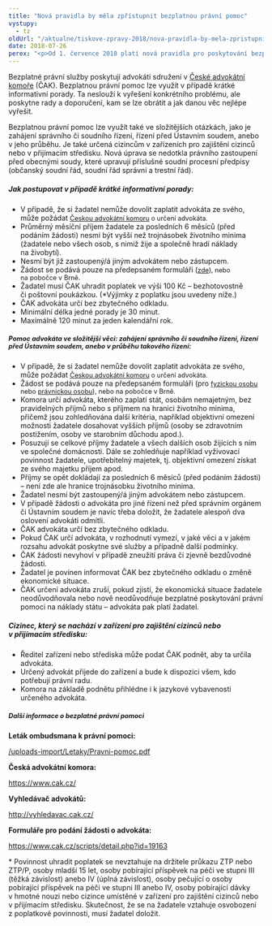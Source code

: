 ```yaml
---
title: "Nová pravidla by měla zpřístupnit bezplatnou právní pomoc"
vystupy:
  - tz
oldUrl: "/aktualne/tiskove-zpravy-2018/nova-pravidla-by-mela-zpristupnit-bezplatnou-pravni-pomoc"
date: 2018-07-26
perex: "<p>Od 1. července 2018 platí nová pravidla pro poskytování bezplatné právní pomoci. Ta by měla být nyní dostupnější. Zatímco doposud byla bezplatná právní pomoc poskytována obvykle v maximální délce 15 minut, od 1. července se může jednat až o 120 minut ročně. Bezplatná právní pomoc je určena těm, kdo si služby advokáta nemohou z finančních důvodů dovolit. Tuto skutečnost však musí prokázat.</p>"
---
```


<!-- imported from the old website -->

<p>Bezplatné právní služby poskytují advokáti sdružení v <a href="https://www.cak.cz/scripts/detail.php?id=326/" target="_blank">České advokátní komoře</a> (ČAK). Bezplatnou právní pomoc lze využít v případě krátké informativní porady. Ta neslouží k vyřešení konkrétního problému, ale poskytne rady a doporučení, kam se lze obrátit a jak danou věc nejlépe vyřešit.</p> <p>Bezplatnou právní pomoc lze využít také ve složitějších otázkách, jako je zahájení správního či soudního řízení, řízení před Ústavním soudem, anebo v jeho průběhu. Je také určená cizincům v zařízeních pro zajištění cizinců nebo v přijímacím středisku. Nová úprava se nedotkla právního zastoupení před obecnými soudy, které upravují příslušné soudní procesní předpisy (občanský soudní řád, soudní řád správní a trestní řád).</p> <h5>Jak postupovat v případě krátké informativní porady:</h5> <p></p><ul><li>V případě, že si žadatel nemůže dovolit zaplatit advokáta ze svého, může požádat <a href="https://www.cak.cz/scripts/detail.php?id=2617" style="font-size: 12.8px;">Českou advokátní komoru</a><span style="font-size: 12.8px;"> o určení advokáta.</span></li><li>Průměrný měsíční příjem žadatele za posledních 6 měsíců (před podáním žádosti) nesmí být vyšší než trojnásobek životního minima (žadatele nebo všech osob, s nimiž žije a společně hradí náklady na živobytí).</li><li>Nesmí být již zastoupený/á jiným advokátem nebo zástupcem.</li><li>Žádost se podává pouze na předepsaném formuláři (<a href="https://www.cak.cz/assets/pro-verejnost/zadost-podle-ss-18a.doc" style="font-size: 12.8px;">zde</a><span style="font-size: 12.8px;">), nebo na pobočce v Brně.</span></li><li>Žadatel musí ČAK uhradit poplatek ve výši 100 Kč – bezhotovostně či poštovní poukázkou. (*Výjimky z poplatku jsou uvedeny níže.)</li><li>ČAK advokáta určí bez zbytečného odkladu.</li><li>Minimální délka jedné porady je 30 minut.</li><li>Maximálně 120 minut za jeden kalendářní rok.</li></ul><h5><span style="font-size: 12.8px;">Pomoc advokáta ve složitější věci: zahájení správního či soudního řízení, řízení před Ústavním soudem, anebo v průběhu takového řízení:</span></h5> <p></p><ul><li>V případě, že si žadatel nemůže dovolit zaplatit advokáta ze svého, může požádat <a href="https://www.cak.cz/scripts/detail.php?id=2617" style="font-size: 12.8px;">Českou advokátní komoru</a><span style="font-size: 12.8px;"> o určení advokáta.</span></li><li>Žádost se podává pouze na předepsaném formuláři (pro <a href="https://www.cak.cz/assets/pro-verejnost/zadost-podle-ss-18c-fo.doc" style="font-size: 12.8px;">fyzickou osobu</a><span style="font-size: 12.8px;"> nebo </span><a href="https://www.cak.cz/assets/pro-verejnost/zadost-podle-ss-18c-po.doc" style="font-size: 12.8px;">právnickou osobu</a><span style="font-size: 12.8px;">), nebo na pobočce v Brně.</span></li><li>Komora určí advokáta, kterého zaplatí stát, osobám nemajetným, bez pravidelných příjmů nebo s příjmem na hranici životního minima, přičemž jsou zohledňována další kritéria, například objektivní omezení možnosti žadatele dosahovat vyšších příjmů (osoby se zdravotním postižením, osoby ve starobním důchodu apod.).</li><li>Posuzují se celkové příjmy žadatele a všech dalších osob žijících s ním ve společné domácnosti. Dále se zohledňuje například vyživovací povinnost žadatele, upotřebitelný majetek, tj. objektivní omezení získat ze svého majetku příjem apod.</li><li>Příjmy se opět dokládají za posledních 6 měsíců (před podáním žádosti) – není zde ale hranice trojnásobku životního minima.</li><li>Žadatel nesmí být zastoupený/á jiným advokátem nebo zástupcem.</li><li>V případě žádosti o advokáta pro jiné řízení než před správním orgánem či Ústavním soudem je navíc třeba doložit, že žadatele alespoň dva oslovení advokáti odmítli.</li><li>ČAK advokáta určí bez zbytečného odkladu.</li><li>Pokud ČAK určí advokáta, v rozhodnutí vymezí, v jaké věci a v jakém rozsahu advokát poskytne své služby a případně další podmínky.</li><li>ČAK žádosti nevyhoví v případě zneužití práva či zjevně bezdůvodné žádosti.</li><li>Žadatel je povinen informovat ČAK bez zbytečného odkladu o změně ekonomické situace.</li><li>ČAK určení advokáta zruší, pokud zjistí, že ekonomická situace žadatele neodůvodňovala nebo nově neodůvodňuje bezplatné poskytování právní pomoci na náklady státu – advokáta pak platí žadatel.</li></ul> <h5>Cizinec, který se nachází v zařízení pro zajištění cizinců nebo v přijímacím středisku:</h5> <p></p><ul><li>Ředitel zařízení nebo střediska může podat ČAK podnět, aby ta určila advokáta.</li><li>Určený advokát přijede do zařízení a bude k dispozici všem, kdo potřebují právní radu.</li><li>Komora na základě podnětu přihlédne i k jazykové vybavenosti určeného advokáta.</li></ul><h5><span style="font-size: 12.8px;">Další informace o bezplatné právní pomoci</span></h5> <p><b>Leták ombudsmana k právní pomoci:</b></p> <p><a href="/uploads-import/Letaky/Pravni-pomoc.pdf" target="_blank">/uploads-import/Letaky/Pravni-pomoc.pdf</a></p> <p><b>Česká advokátní komora:</b></p> <p><a href="https://www.cak.cz/" target="_blank">https://www.cak.cz/</a></p> <p><b>Vyhledávač advokátů:</b></p> <p><a title="Otevření do nového okna" href="http://vyhledavac.cak.cz/" target="_blank">http://vyhledavac.cak.cz/</a> </p> <p><b>Formuláře pro podání žádosti o advokáta:</b></p> <p><a href="https://www.cak.cz/scripts/detail.php?id=19163" target="_blank">https://www.cak.cz/scripts/detail.php?id=19163</a></p> <p>* Povinnost uhradit poplatek se nevztahuje na držitele průkazu ZTP nebo ZTP/P, osoby mladší 15 let, osoby pobírající příspěvek na péči ve stupni III (těžká závislost) anebo IV (úplná závislost), osoby pečující o osoby pobírající příspěvek na péči ve stupni III anebo IV, osoby pobírající dávky v hmotné nouzi nebo cizince umístěné v zařízení pro zajištění cizinců nebo v přijímacím středisku. Skutečnost, že se na žadatele vztahuje osvobození z poplatkové povinnosti, musí žadatel doložit.</p>
